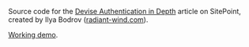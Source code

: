 Source code for the [Devise Authentication in Depth](http://www.sitepoint.com/devise-authentication-in-depth/) article on
SitePoint,
created by Ilya Bodrov ([radiant-wind.com](http://radiant-wind.com)).

[Working demo](https://sitepoint-devise.herokuapp.com/).